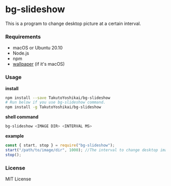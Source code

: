 # bg-slideshow
This is a program to change desktop picture at a certain interval.

### Requirements
* macOS or Ubuntu 20.10
* Node.js
* npm
* [wallpaper](https://github.com/sindresorhus/macos-wallpaper) (if it's macOS)


### Usage
**install**
```bash
npm install --save TakutoYoshikai/bg-slideshow
# Run below if you use bg-slideshow command.
npm install -g TakutoYoshikai/bg-slideshow
```

**shell command**
```bash
bg-slideshow <IMAGE DIR> <INTERVAL MS>
```

**example**
```javascript
const { start, stop } = require("bg-slideshow");
start("/path/to/image/dir", 1000); //The interval to change desktop image is 1 second.
stop();
```

### License
MIT License

